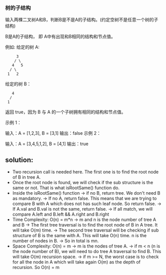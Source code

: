 ### 树的子结构

输入两棵二叉树A和B，判断B是不是A的子结构。(约定空树不是任意一个树的子结构)

B是A的子结构， 即 A中有出现和B相同的结构和节点值。

例如:
给定的树 A:
```
     3
    / \
   4   5
  / \
 1   2
```
给定的树 B：
```
   4 
  /
 1
```
返回 true，因为 B 与 A 的一个子树拥有相同的结构和节点值。

示例 1：

输入：A = [1,2,3], B = [3,1]
输出：false
示例 2：

输入：A = [3,4,5,1,2], B = [4,1]
输出：true

## solution:
- Two recursion call is needed here. The first one is to find the root node of B in tree A.
- Once the root node is found, we will check if the sub structure is the same or not. That is what isRootSame() function do.
- Inside the isRootSame() function -> if no B, return tree. We don't need B as mandatory. -> If no A, return false. This means that we are trying to compare B with A which does not has such leaf node. So return false. -> If A.val and B.val is not the same, return false. -> If all match, we will compare A.left and B.left && A.right and B.right
- Time Complexity: O(n) = m*n -> m and n is the node number of tree A and B -> The first tree traversal is to find the root node of B in A tree. It will take O(m) time. -> The second tree traversal will be checking if sub structure of B is the same with A. This will take O(n) time. n is the number of nodes in B. -> So in total is mn.
- Space Complexity: O(n) = m -> m is the nodes of tree A. -> if m < n (n is the node number of B), we will need to do tree A traversal to find B. This will take O(m) recursion space. -> if m >= N, the worst case is to check for all the node in A which will take again O(m) as the depth of recursion. So O(n) = m